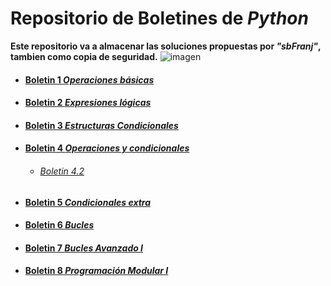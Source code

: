# Repositorio de Boletines de _Python_       

**Este repositorio va a almacenar las soluciones propuestas por _"sbFranj"_, tambien como copia de seguridad.** ![imagen](https://cdn-icons-png.flaticon.com/128/721/721808.png)



- #### [Boletin 1 _Operaciones básicas_](https://github.com/sbFranj/Python/blob/master/Boletin%201.txt) 

 
- #### [Boletin 2 _Expresiones lógicas_](https://github.com/sbFranj/Python/blob/master/Boletin%202.txt)

- #### [Boletin 3 _Estructuras Condicionales_](https://github.com/sbFranj/Python/blob/master/boletin_3.py)

- #### [Boletin 4 _Operaciones y condicionales_](https://github.com/sbFranj/Python/blob/master/boletin_4.py)
  - ###### [Boletin 4.2](https://github.com/sbFranj/Python/tree/master/Boletin_4_segunda_parte)

- #### [Boletin 5 _Condicionales extra_](https://github.com/sbFranj/Python/tree/master/Boletin_5)

- #### [Boletin 6 _Bucles_](https://github.com/sbFranj/Python/tree/master/Boletin_6)
 
- #### [Boletin 7 _Bucles Avanzado I_](https://github.com/sbFranj/Python/tree/master/Boletin_7)

- #### [Boletin 8 _Programación Modular I_](https://github.com/sbFranj/Python/tree/master/Boletin_1_modular)
